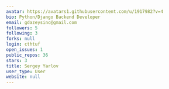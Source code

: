 ```yaml
---
avatar: https://avatars1.githubusercontent.com/u/1917982?v=4
bio: Python/Django Backend Developer
email: gdazeysinc@gmail.com
followers: 5
following: 3
forks: null
login: cthtuf
open_issues: 1
public_repos: 36
stars: 3
title: Sergey Yarlov
user_type: User
website: null
---
```

